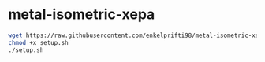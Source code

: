 # metal-isometric-xepa

```bash
wget https://raw.githubusercontent.com/enkelprifti98/metal-isometric-xepa/main/setup.sh
chmod +x setup.sh
./setup.sh
```
